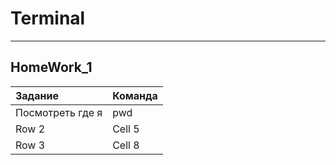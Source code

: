 # Terminal
_____
## HomeWork_1
 
| Задание | Команда |
|:----------|:----------|
| Посмотреть где я    | pwd   | 
| Row 2    | Cell 5   |
| Row 3    | Cell 8   |

